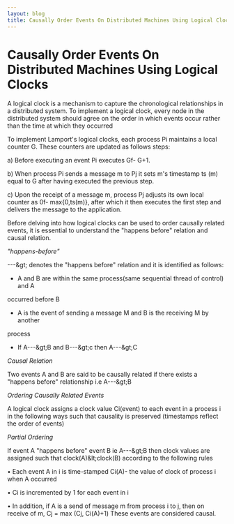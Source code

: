 ```yaml
---
layout: blog
title: Causally Order Events On Distributed Machines Using Logical Clocks
---
```


# Causally Order Events On Distributed Machines Using Logical Clocks

A logical clock is a mechanism to capture the chronological relationships in a distributed system. To implement a logical clock, every node in the distributed system should agree on the order in which events occur rather than the time at which they occurred

To implement Lamport&#39;s logical clocks, each process Pi maintains a local counter G. These counters are updated as follows steps:

a) Before executing an event Pi executes Gf- G+1.

b) When process Pi sends a message m to Pj it sets m&#39;s timestamp ts (m) equal to G after having executed the previous step.

c) Upon the receipt of a message m, process Pj adjusts its own local counter as 0f- max{0,ts(m)}, after which it then executes the first step and delivers the message to the application.

Before delving into how logical clocks can be used to order causally related events, it is essential to understand the &quot;happens before&quot; relation and causal relation.

_&quot;happens-before&quot;_

---\&gt; denotes the &quot;happens before&quot; relation and it is identified as follows:

-  A and B are within the same process(same sequential thread of control) and A

occurred before B

- A is the event of sending a message M and B is the receiving M by another

process

- If A---\&gt;B and B---\&gt;c then A---\&gt;C

_Causal Relation_

Two events A and B are said to be causally related if there exists a &quot;happens before&quot; relationship i.e A---\&gt;B

_Ordering Causally Related Events_

A logical clock assigns a clock value Ci(event) to each event in a process i in the following ways such that causality is preserved (timestamps reflect the order of events)

_Partial Ordering_

If event A &quot;happens before&quot; event B ie A---\&gt;B then clock values are assigned such that clock(A)\&lt;clock(B) according to the following rules

• Each event A in i is time-stamped Ci(A)- the value of clock of process i when A occurred

• Ci is incremented by 1 for each event in i

• In addition, if A is a send of message m from process i to j, then on receive of m, Cj = max (Cj, Ci(A)+1) These events are considered causal.
